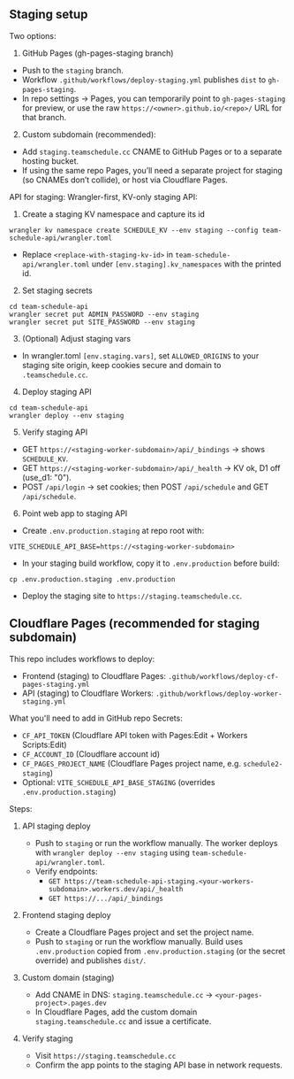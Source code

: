 ## Staging setup

Two options:

1) GitHub Pages (gh-pages-staging branch)
- Push to the `staging` branch.
- Workflow `.github/workflows/deploy-staging.yml` publishes `dist` to `gh-pages-staging`.
- In repo settings → Pages, you can temporarily point to `gh-pages-staging` for preview, or use the raw `https://<owner>.github.io/<repo>/` URL for that branch.

2) Custom subdomain (recommended):
- Add `staging.teamschedule.cc` CNAME to GitHub Pages or to a separate hosting bucket.
- If using the same repo Pages, you’ll need a separate project for staging (so CNAMEs don’t collide), or host via Cloudflare Pages.

API for staging:
Wrangler-first, KV-only staging API:

1) Create a staging KV namespace and capture its id
```
wrangler kv namespace create SCHEDULE_KV --env staging --config team-schedule-api/wrangler.toml
```
- Replace `<replace-with-staging-kv-id>` in `team-schedule-api/wrangler.toml` under `[env.staging].kv_namespaces` with the printed id.

2) Set staging secrets
```
cd team-schedule-api
wrangler secret put ADMIN_PASSWORD --env staging
wrangler secret put SITE_PASSWORD --env staging
```

3) (Optional) Adjust staging vars
- In wrangler.toml `[env.staging.vars]`, set `ALLOWED_ORIGINS` to your staging site origin, keep cookies secure and domain to `.teamschedule.cc`.

4) Deploy staging API
```
cd team-schedule-api
wrangler deploy --env staging
```

5) Verify staging API
- GET `https://<staging-worker-subdomain>/api/_bindings` → shows `SCHEDULE_KV`.
- GET `https://<staging-worker-subdomain>/api/_health` → KV ok, D1 off (use_d1: "0").
- POST `/api/login` → set cookies; then POST `/api/schedule` and GET `/api/schedule`.

6) Point web app to staging API
- Create `.env.production.staging` at repo root with:
```
VITE_SCHEDULE_API_BASE=https://<staging-worker-subdomain>
```
- In your staging build workflow, copy it to `.env.production` before build:
```
cp .env.production.staging .env.production
```
- Deploy the staging site to `https://staging.teamschedule.cc`.

## Cloudflare Pages (recommended for staging subdomain)

This repo includes workflows to deploy:
- Frontend (staging) to Cloudflare Pages: `.github/workflows/deploy-cf-pages-staging.yml`
- API (staging) to Cloudflare Workers: `.github/workflows/deploy-worker-staging.yml`

What you'll need to add in GitHub repo Secrets:
- `CF_API_TOKEN` (Cloudflare API token with Pages:Edit + Workers Scripts:Edit)
- `CF_ACCOUNT_ID` (Cloudflare account id)
- `CF_PAGES_PROJECT_NAME` (Cloudflare Pages project name, e.g. `schedule2-staging`)
- Optional: `VITE_SCHEDULE_API_BASE_STAGING` (overrides `.env.production.staging`)

Steps:
1) API staging deploy
	- Push to `staging` or run the workflow manually. The worker deploys with `wrangler deploy --env staging` using `team-schedule-api/wrangler.toml`.
	- Verify endpoints:
	  - `GET https://team-schedule-api-staging.<your-workers-subdomain>.workers.dev/api/_health`
	  - `GET https://.../api/_bindings`

2) Frontend staging deploy
	- Create a Cloudflare Pages project and set the project name.
	- Push to `staging` or run the workflow manually. Build uses `.env.production` copied from `.env.production.staging` (or the secret override) and publishes `dist/`.

3) Custom domain (staging)
	- Add CNAME in DNS: `staging.teamschedule.cc` → `<your-pages-project>.pages.dev`
	- In Cloudflare Pages, add the custom domain `staging.teamschedule.cc` and issue a certificate.

4) Verify staging
	- Visit `https://staging.teamschedule.cc`
	- Confirm the app points to the staging API base in network requests.
